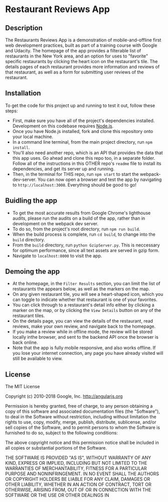 # Restaurant Reviews App

## Description

The Restaurants Reviews App is a demonstration of mobile-and-offline first web development practices, built as part of a training course with Google and Udacity. The homepage of the app provides a filterable list of restaurants in the New York area, and an option for uses to "favorite" specific restaurants by clicking the heart icon on the restaurant's tile. The details pages of each restaurant provides more information and reviews of that restaurant, as well as a form for submitting user reviews of the restaurant.

## Installation

To get the code for this project up and running to test it out, follow these steps:

* First, make sure you have all of the project's dependencies installed. Development on this codebase requires [Node.js](https://nodejs.org/).
* Once you have Node.js installed, fork and clone this repository onto your local machine.
* In a command line terminal, from the main project directory, run `npm install`.
* You'll also need another repo, which is an API that provides the data that this app uses. Go ahead and clone this repo too, in a separate folder. Follow all of the instructions in this OTHER repo's `readme` file to install its dependencies, and get its server up and running.
* Then, in the terminal for THIS repo, run `npm start` to start the webpack-dev-server. You can now open a browser and test the app by navigating to `http://localhost:3000`. Everything should be good to go!

## Buidling the app

* To get the most accurate results from Google Chrome's lighthouse audits, please run the audits on a build of the app, rather than in development on the webpack dev server.
* To do so, from the project's root directory, run `npm run build`.
* When the build process is complete, run `cd build`, to change into the `build` directory.
* From the `build` directory, run `python GzipServer.py`. This is neccessary for optimum performance, since all text assets are served in gzip form.
* Navigate to `localhost:8000` to visit the app.

## Demoing the app

* At the homepage, in the `Filter Results` section, you can limit the list of restaurants the appears below, as well as the markers on the map.
* On any given restaurant tile, you will see a heart-shaped icon, which you can toggle to indicate whether that restaurant is one of your favorites.
* You can click through to a restaurant's detail info either by clicking a marker on the map, or by clicking the `View Details` button on any of the restaurant tiles.
* On the details page, you can view the details of the restaurant, read reviews, make your own review, and navigate back to the homepage.
* If you make a review while in offline mode, the review will be stored locally inthe browser, and sent to the backend API once the browser is back online.
* Note that the app is fully mobile responsive, and also works offline. If you lose your internet connection, any page you have already visited will still be available to view.

## License

The MIT License

Copyright (c) 2010-2018 Google, Inc. http://angularjs.org

Permission is hereby granted, free of charge, to any person obtaining a copy
of this software and associated documentation files (the "Software"), to deal
in the Software without restriction, including without limitation the rights
to use, copy, modify, merge, publish, distribute, sublicense, and/or sell
copies of the Software, and to permit persons to whom the Software is
furnished to do so, subject to the following conditions:

The above copyright notice and this permission notice shall be included in
all copies or substantial portions of the Software.

THE SOFTWARE IS PROVIDED "AS IS", WITHOUT WARRANTY OF ANY KIND, EXPRESS OR
IMPLIED, INCLUDING BUT NOT LIMITED TO THE WARRANTIES OF MERCHANTABILITY,
FITNESS FOR A PARTICULAR PURPOSE AND NONINFRINGEMENT. IN NO EVENT SHALL THE
AUTHORS OR COPYRIGHT HOLDERS BE LIABLE FOR ANY CLAIM, DAMAGES OR OTHER
LIABILITY, WHETHER IN AN ACTION OF CONTRACT, TORT OR OTHERWISE, ARISING FROM,
OUT OF OR IN CONNECTION WITH THE SOFTWARE OR THE USE OR OTHER DEALINGS IN
